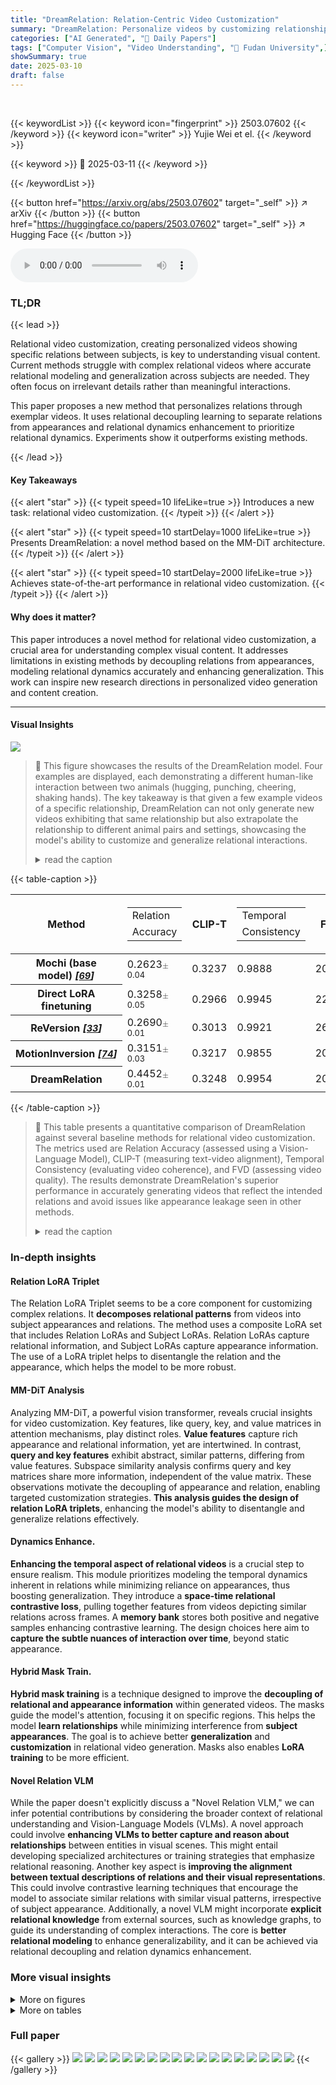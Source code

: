 ```yaml
---
title: "DreamRelation: Relation-Centric Video Customization"
summary: "DreamRelation: Personalize videos by customizing relationships between subjects, generalizing to new domains."
categories: ["AI Generated", "🤗 Daily Papers"]
tags: ["Computer Vision", "Video Understanding", "🏢 Fudan University",]
showSummary: true
date: 2025-03-10
draft: false
---
```


<br>

{{< keywordList >}}
{{< keyword icon="fingerprint" >}} 2503.07602 {{< /keyword >}}
{{< keyword icon="writer" >}} Yujie Wei et el. {{< /keyword >}}
 
{{< keyword >}} 🤗 2025-03-11 {{< /keyword >}}
 
{{< /keywordList >}}

{{< button href="https://arxiv.org/abs/2503.07602" target="_self" >}}
↗ arXiv
{{< /button >}}
{{< button href="https://huggingface.co/papers/2503.07602" target="_self" >}}
↗ Hugging Face
{{< /button >}}



<audio controls>
    <source src="https://ai-paper-reviewer.com/2503.07602/podcast.wav" type="audio/wav">
    Your browser does not support the audio element.
</audio>


### TL;DR


{{< lead >}}

Relational video customization, creating personalized videos showing specific relations between subjects, is key to understanding visual content. Current methods struggle with complex relational videos where accurate relational modeling and generalization across subjects are needed. They often focus on irrelevant details rather than meaningful interactions.



This paper proposes a new method that personalizes relations through exemplar videos. It uses relational decoupling learning to separate relations from appearances and relational dynamics enhancement to prioritize relational dynamics. Experiments show it outperforms existing methods.

{{< /lead >}}


#### Key Takeaways

{{< alert "star" >}}
{{< typeit speed=10 lifeLike=true >}} Introduces a new task: relational video customization. {{< /typeit >}}
{{< /alert >}}

{{< alert "star" >}}
{{< typeit speed=10 startDelay=1000 lifeLike=true >}} Presents DreamRelation: a novel method based on the MM-DiT architecture. {{< /typeit >}}
{{< /alert >}}

{{< alert "star" >}}
{{< typeit speed=10 startDelay=2000 lifeLike=true >}} Achieves state-of-the-art performance in relational video customization. {{< /typeit >}}
{{< /alert >}}

#### Why does it matter?
This paper introduces a novel method for relational video customization, a crucial area for understanding complex visual content. It addresses limitations in existing methods by decoupling relations from appearances, modeling relational dynamics accurately and enhancing generalization. This work can inspire new research directions in personalized video generation and content creation.

------
#### Visual Insights



![](https://arxiv.org/html/2503.07602/x2.png)

> 🔼 This figure showcases the results of the DreamRelation model.  Four examples are displayed, each demonstrating a different human-like interaction between two animals (hugging, punching, cheering, shaking hands).  The key takeaway is that given a few example videos of a specific relationship, DreamRelation can not only generate new videos exhibiting that same relationship but also extrapolate the relationship to different animal pairs and settings, showcasing the model's ability to customize and generalize relational interactions.
> <details>
> <summary>read the caption</summary>
> Figure 1:  Relational video customization results of DreamRelation. Given a few exemplar videos, our method can customize specific relations and generalize them to novel domains, where animals mimic human interactions.
> </details>





{{< table-caption >}}
<table class="ltx_tabular ltx_guessed_headers ltx_align_middle" id="S4.T1.6.6">
<thead class="ltx_thead">
<tr class="ltx_tr" id="S4.T1.1.1.1">
<th class="ltx_td ltx_align_left ltx_th ltx_th_column ltx_th_row" id="S4.T1.1.1.1.2"><span class="ltx_text ltx_font_bold" id="S4.T1.1.1.1.2.1">Method</span></th>
<th class="ltx_td ltx_align_center ltx_th ltx_th_column" id="S4.T1.1.1.1.3">
<table class="ltx_tabular ltx_align_middle" id="S4.T1.1.1.1.3.1">
<tr class="ltx_tr" id="S4.T1.1.1.1.3.1.1">
<td class="ltx_td ltx_nopad_r ltx_align_center" id="S4.T1.1.1.1.3.1.1.1"><span class="ltx_text ltx_font_bold" id="S4.T1.1.1.1.3.1.1.1.1">Relation</span></td>
</tr>
<tr class="ltx_tr" id="S4.T1.1.1.1.3.1.2">
<td class="ltx_td ltx_nopad_r ltx_align_center" id="S4.T1.1.1.1.3.1.2.1"><span class="ltx_text ltx_font_bold" id="S4.T1.1.1.1.3.1.2.1.1">Accuracy</span></td>
</tr>
</table>
</th>
<th class="ltx_td ltx_align_center ltx_th ltx_th_column" id="S4.T1.1.1.1.4"><span class="ltx_text ltx_font_bold" id="S4.T1.1.1.1.4.1">CLIP-T</span></th>
<th class="ltx_td ltx_align_center ltx_th ltx_th_column" id="S4.T1.1.1.1.5">
<table class="ltx_tabular ltx_align_middle" id="S4.T1.1.1.1.5.1">
<tr class="ltx_tr" id="S4.T1.1.1.1.5.1.1">
<td class="ltx_td ltx_nopad_r ltx_align_center" id="S4.T1.1.1.1.5.1.1.1"><span class="ltx_text ltx_font_bold" id="S4.T1.1.1.1.5.1.1.1.1">Temporal</span></td>
</tr>
<tr class="ltx_tr" id="S4.T1.1.1.1.5.1.2">
<td class="ltx_td ltx_nopad_r ltx_align_center" id="S4.T1.1.1.1.5.1.2.1"><span class="ltx_text ltx_font_bold" id="S4.T1.1.1.1.5.1.2.1.1">Consistency</span></td>
</tr>
</table>
</th>
<th class="ltx_td ltx_align_center ltx_th ltx_th_column" id="S4.T1.1.1.1.1"><span class="ltx_text ltx_font_bold" id="S4.T1.1.1.1.1.1">FVD<math alttext="\downarrow" class="ltx_Math" display="inline" id="S4.T1.1.1.1.1.1.m1.1"><semantics id="S4.T1.1.1.1.1.1.m1.1a"><mo id="S4.T1.1.1.1.1.1.m1.1.1" stretchy="false" xref="S4.T1.1.1.1.1.1.m1.1.1.cmml">↓</mo><annotation-xml encoding="MathML-Content" id="S4.T1.1.1.1.1.1.m1.1b"><ci id="S4.T1.1.1.1.1.1.m1.1.1.cmml" xref="S4.T1.1.1.1.1.1.m1.1.1">↓</ci></annotation-xml><annotation encoding="application/x-tex" id="S4.T1.1.1.1.1.1.m1.1c">\downarrow</annotation><annotation encoding="application/x-llamapun" id="S4.T1.1.1.1.1.1.m1.1d">↓</annotation></semantics></math></span></th>
</tr>
</thead>
<tbody class="ltx_tbody">
<tr class="ltx_tr" id="S4.T1.2.2.2">
<th class="ltx_td ltx_align_left ltx_th ltx_th_row ltx_border_t" id="S4.T1.2.2.2.2">Mochi (base model) <cite class="ltx_cite ltx_citemacro_cite">[<a class="ltx_ref" href="https://arxiv.org/html/2503.07602v1#bib.bib69" title=""><span class="ltx_text" style="font-size:90%;">69</span></a>]</cite>
</th>
<td class="ltx_td ltx_align_center ltx_border_t" id="S4.T1.2.2.2.1">0.2623<math alttext="\pm" class="ltx_Math" display="inline" id="S4.T1.2.2.2.1.m1.1"><semantics id="S4.T1.2.2.2.1.m1.1a"><mo id="S4.T1.2.2.2.1.m1.1.1" mathsize="80%" xref="S4.T1.2.2.2.1.m1.1.1.cmml">±</mo><annotation-xml encoding="MathML-Content" id="S4.T1.2.2.2.1.m1.1b"><csymbol cd="latexml" id="S4.T1.2.2.2.1.m1.1.1.cmml" xref="S4.T1.2.2.2.1.m1.1.1">plus-or-minus</csymbol></annotation-xml><annotation encoding="application/x-tex" id="S4.T1.2.2.2.1.m1.1c">\pm</annotation><annotation encoding="application/x-llamapun" id="S4.T1.2.2.2.1.m1.1d">±</annotation></semantics></math><span class="ltx_text" id="S4.T1.2.2.2.1.1" style="font-size:80%;">0.04</span>
</td>
<td class="ltx_td ltx_align_center ltx_border_t" id="S4.T1.2.2.2.3">0.3237</td>
<td class="ltx_td ltx_align_center ltx_border_t" id="S4.T1.2.2.2.4">0.9888</td>
<td class="ltx_td ltx_align_center ltx_border_t" id="S4.T1.2.2.2.5"><span class="ltx_text ltx_font_bold" id="S4.T1.2.2.2.5.1">2047.37</span></td>
</tr>
<tr class="ltx_tr" id="S4.T1.3.3.3">
<th class="ltx_td ltx_align_left ltx_th ltx_th_row" id="S4.T1.3.3.3.2">Direct LoRA finetuning</th>
<td class="ltx_td ltx_align_center" id="S4.T1.3.3.3.1">0.3258<math alttext="\pm" class="ltx_Math" display="inline" id="S4.T1.3.3.3.1.m1.1"><semantics id="S4.T1.3.3.3.1.m1.1a"><mo id="S4.T1.3.3.3.1.m1.1.1" mathsize="80%" xref="S4.T1.3.3.3.1.m1.1.1.cmml">±</mo><annotation-xml encoding="MathML-Content" id="S4.T1.3.3.3.1.m1.1b"><csymbol cd="latexml" id="S4.T1.3.3.3.1.m1.1.1.cmml" xref="S4.T1.3.3.3.1.m1.1.1">plus-or-minus</csymbol></annotation-xml><annotation encoding="application/x-tex" id="S4.T1.3.3.3.1.m1.1c">\pm</annotation><annotation encoding="application/x-llamapun" id="S4.T1.3.3.3.1.m1.1d">±</annotation></semantics></math><span class="ltx_text" id="S4.T1.3.3.3.1.1" style="font-size:80%;">0.05</span>
</td>
<td class="ltx_td ltx_align_center" id="S4.T1.3.3.3.3">0.2966</td>
<td class="ltx_td ltx_align_center" id="S4.T1.3.3.3.4">0.9945</td>
<td class="ltx_td ltx_align_center" id="S4.T1.3.3.3.5">2229.08</td>
</tr>
<tr class="ltx_tr" id="S4.T1.4.4.4">
<th class="ltx_td ltx_align_left ltx_th ltx_th_row" id="S4.T1.4.4.4.2">ReVersion <cite class="ltx_cite ltx_citemacro_cite">[<a class="ltx_ref" href="https://arxiv.org/html/2503.07602v1#bib.bib33" title=""><span class="ltx_text" style="font-size:90%;">33</span></a>]</cite>
</th>
<td class="ltx_td ltx_align_center" id="S4.T1.4.4.4.1">0.2690<math alttext="\pm" class="ltx_Math" display="inline" id="S4.T1.4.4.4.1.m1.1"><semantics id="S4.T1.4.4.4.1.m1.1a"><mo id="S4.T1.4.4.4.1.m1.1.1" mathsize="80%" xref="S4.T1.4.4.4.1.m1.1.1.cmml">±</mo><annotation-xml encoding="MathML-Content" id="S4.T1.4.4.4.1.m1.1b"><csymbol cd="latexml" id="S4.T1.4.4.4.1.m1.1.1.cmml" xref="S4.T1.4.4.4.1.m1.1.1">plus-or-minus</csymbol></annotation-xml><annotation encoding="application/x-tex" id="S4.T1.4.4.4.1.m1.1c">\pm</annotation><annotation encoding="application/x-llamapun" id="S4.T1.4.4.4.1.m1.1d">±</annotation></semantics></math><span class="ltx_text" id="S4.T1.4.4.4.1.1" style="font-size:80%;">0.01</span>
</td>
<td class="ltx_td ltx_align_center" id="S4.T1.4.4.4.3">0.3013</td>
<td class="ltx_td ltx_align_center" id="S4.T1.4.4.4.4">0.9921</td>
<td class="ltx_td ltx_align_center" id="S4.T1.4.4.4.5">2682.69</td>
</tr>
<tr class="ltx_tr" id="S4.T1.5.5.5">
<th class="ltx_td ltx_align_left ltx_th ltx_th_row" id="S4.T1.5.5.5.2">MotionInversion <cite class="ltx_cite ltx_citemacro_cite">[<a class="ltx_ref" href="https://arxiv.org/html/2503.07602v1#bib.bib74" title=""><span class="ltx_text" style="font-size:90%;">74</span></a>]</cite>
</th>
<td class="ltx_td ltx_align_center" id="S4.T1.5.5.5.1">0.3151<math alttext="\pm" class="ltx_Math" display="inline" id="S4.T1.5.5.5.1.m1.1"><semantics id="S4.T1.5.5.5.1.m1.1a"><mo id="S4.T1.5.5.5.1.m1.1.1" mathsize="80%" xref="S4.T1.5.5.5.1.m1.1.1.cmml">±</mo><annotation-xml encoding="MathML-Content" id="S4.T1.5.5.5.1.m1.1b"><csymbol cd="latexml" id="S4.T1.5.5.5.1.m1.1.1.cmml" xref="S4.T1.5.5.5.1.m1.1.1">plus-or-minus</csymbol></annotation-xml><annotation encoding="application/x-tex" id="S4.T1.5.5.5.1.m1.1c">\pm</annotation><annotation encoding="application/x-llamapun" id="S4.T1.5.5.5.1.m1.1d">±</annotation></semantics></math><span class="ltx_text" id="S4.T1.5.5.5.1.1" style="font-size:80%;">0.03</span>
</td>
<td class="ltx_td ltx_align_center" id="S4.T1.5.5.5.3">0.3217</td>
<td class="ltx_td ltx_align_center" id="S4.T1.5.5.5.4">0.9855</td>
<td class="ltx_td ltx_align_center" id="S4.T1.5.5.5.5">2084.51</td>
</tr>
<tr class="ltx_tr" id="S4.T1.6.6.6">
<th class="ltx_td ltx_align_left ltx_th ltx_th_row ltx_border_t" id="S4.T1.6.6.6.2"><span class="ltx_text ltx_font_bold" id="S4.T1.6.6.6.2.1">DreamRelation</span></th>
<td class="ltx_td ltx_align_center ltx_border_t" id="S4.T1.6.6.6.1">
<span class="ltx_text ltx_font_bold" id="S4.T1.6.6.6.1.1">0.4452<math alttext="\pm" class="ltx_Math" display="inline" id="S4.T1.6.6.6.1.1.m1.1"><semantics id="S4.T1.6.6.6.1.1.m1.1a"><mo id="S4.T1.6.6.6.1.1.m1.1.1" mathsize="80%" xref="S4.T1.6.6.6.1.1.m1.1.1.cmml">±</mo><annotation-xml encoding="MathML-Content" id="S4.T1.6.6.6.1.1.m1.1b"><csymbol cd="latexml" id="S4.T1.6.6.6.1.1.m1.1.1.cmml" xref="S4.T1.6.6.6.1.1.m1.1.1">plus-or-minus</csymbol></annotation-xml><annotation encoding="application/x-tex" id="S4.T1.6.6.6.1.1.m1.1c">\pm</annotation><annotation encoding="application/x-llamapun" id="S4.T1.6.6.6.1.1.m1.1d">±</annotation></semantics></math></span><span class="ltx_text" id="S4.T1.6.6.6.1.2" style="font-size:80%;">0.01</span>
</td>
<td class="ltx_td ltx_align_center ltx_border_t" id="S4.T1.6.6.6.3"><span class="ltx_text ltx_font_bold" id="S4.T1.6.6.6.3.1">0.3248</span></td>
<td class="ltx_td ltx_align_center ltx_border_t" id="S4.T1.6.6.6.4"><span class="ltx_text ltx_font_bold" id="S4.T1.6.6.6.4.1">0.9954</span></td>
<td class="ltx_td ltx_align_center ltx_border_t" id="S4.T1.6.6.6.5">2079.87</td>
</tr>
</tbody>
</table>{{< /table-caption >}}

> 🔼 This table presents a quantitative comparison of DreamRelation against several baseline methods for relational video customization.  The metrics used are Relation Accuracy (assessed using a Vision-Language Model), CLIP-T (measuring text-video alignment), Temporal Consistency (evaluating video coherence), and FVD (assessing video quality).  The results demonstrate DreamRelation's superior performance in accurately generating videos that reflect the intended relations and avoid issues like appearance leakage seen in other methods.
> <details>
> <summary>read the caption</summary>
> Table 1: Quantitative comparison results.
> </details>





### In-depth insights


#### Relation LoRA Triplet
The Relation LoRA Triplet seems to be a core component for customizing complex relations. It **decomposes relational patterns** from videos into subject appearances and relations. The method uses a composite LoRA set that includes Relation LoRAs and Subject LoRAs. Relation LoRAs capture relational information, and Subject LoRAs capture appearance information. The use of a LoRA triplet helps to disentangle the relation and the appearance, which helps the model to be more robust.

#### MM-DiT Analysis
Analyzing MM-DiT, a powerful vision transformer, reveals crucial insights for video customization. Key features, like query, key, and value matrices in attention mechanisms, play distinct roles. **Value features** capture rich appearance and relational information, yet are intertwined. In contrast, **query and key features** exhibit abstract, similar patterns, differing from value features. Subspace similarity analysis confirms query and key matrices share more information, independent of the value matrix. These observations motivate the decoupling of appearance and relation, enabling targeted customization strategies. **This analysis guides the design of relation LoRA triplets**, enhancing the model's ability to disentangle and generalize relations effectively.

#### Dynamics Enhance.
**Enhancing the temporal aspect of relational videos** is a crucial step to ensure realism. This module prioritizes modeling the temporal dynamics inherent in relations while minimizing reliance on appearances, thus boosting generalization. They introduce a **space-time relational contrastive loss**, pulling together features from videos depicting similar relations across frames. A **memory bank** stores both positive and negative samples enhancing contrastive learning. The design choices here aim to **capture the subtle nuances of interaction over time**, beyond static appearance.

#### Hybrid Mask Train.
**Hybrid mask training** is a technique designed to improve the **decoupling of relational and appearance information** within generated videos. The masks guide the model's attention, focusing it on specific regions. This helps the model **learn relationships** while minimizing interference from **subject appearances**. The goal is to achieve better **generalization** and **customization** in relational video generation. Masks also enables **LoRA training** to be more efficient.

#### Novel Relation VLM
While the paper doesn't explicitly discuss a "Novel Relation VLM," we can infer potential contributions by considering the broader context of relational understanding and Vision-Language Models (VLMs). A novel approach could involve **enhancing VLMs to better capture and reason about relationships** between entities in visual scenes. This might entail developing specialized architectures or training strategies that emphasize relational reasoning. Another key aspect is **improving the alignment between textual descriptions of relations and their visual representations**. This could involve contrastive learning techniques that encourage the model to associate similar relations with similar visual patterns, irrespective of subject appearance. Additionally, a novel VLM might incorporate **explicit relational knowledge** from external sources, such as knowledge graphs, to guide its understanding of complex interactions. The core is **better relational modeling** to enhance generalizability, and it can be achieved via relational decoupling and relation dynamics enhancement.


### More visual insights

<details>
<summary>More on figures
</summary>


![](https://arxiv.org/html/2503.07602/x3.png)

> 🔼 Figure 2 presents a comparison of video generation results between a state-of-the-art text-to-video model (Mochi) and the proposed DreamRelation model.  Both models received the same prompt: 'A bear is hugging with a tiger.' (a) shows Mochi's output, which demonstrates a failure to generate the unconventional interaction of a bear and tiger hugging; instead, it produced a more typical or expected interaction.  (b) illustrates DreamRelation's result, showcasing the model's ability to generate the specific, uncommon relation requested, adapting it even to new subjects not seen during training. This highlights DreamRelation's superior capacity for relational video customization.
> <details>
> <summary>read the caption</summary>
> Figure 2: (a) General Video DiT models like Mochi [69] often struggle to generate unconventional or counter-intuitive interactions, even with detailed descriptions. (b) Our method can customize a specific relation to generate videos on new subjects.
> </details>



![](https://arxiv.org/html/2503.07602/x4.png)

> 🔼 The figure visualizes the average of value feature maps across all layers and frames of the Mochi model.  The value feature is a key component in the attention mechanism, representing information about the objects and their relationships. By averaging these features, the figure highlights the consistent patterns that the Mochi model detects during relation processing. The analysis reveals that relations involve complex interactions in terms of spatial arrangement, positional layout changes, and intricate temporal dynamics. These combined factors present significant challenges when developing methods for relational video customization.
> <details>
> <summary>read the caption</summary>
> Figure 3: Averaged value feature across all layers and frames in Mochi. We identify that the relations encompass intricate spatial arrangements, layout variations, and nuanced temporal dynamics, presenting challenges in relational video customization.
> </details>



![](https://arxiv.org/html/2503.07602/x5.png)

> 🔼 DreamRelation processes relational video customization in two stages: Relational Decoupling Learning and Relational Dynamics Enhancement.  The first stage uses Relation LoRAs and Subject LoRAs within a 'relation LoRA triplet' to separate relational information from subject appearances. A hybrid mask training strategy ensures the LoRAs focus on the correct aspects. The second stage uses a space-time relational contrastive loss. This loss function brings together relational dynamics features from different frames of similar videos and pushes away unrelated appearance features from single frames. During inference, Subject LoRAs are omitted to improve generalization and reduce unwanted appearance influence.
> <details>
> <summary>read the caption</summary>
> Figure 4: Overall framework of DreamRelation. Our method decomposes relational video customization into two concurrent processes. (1) In Relational Decoupling Learning, Relation LoRAs in relation LoRA triplet capture relational information, while Subject LoRAs focus on subject appearances. This decoupling process is guided by hybrid mask training strategy based on their corresponding masks. (2) In Relational Dynamics Enhancement, the proposed space-time relational contrastive loss pulls relational dynamics features (anchor and positive features) from pairwise differences closer, while pushing them away from appearance features (negative features) of single-frame outputs. During inference, subject LoRAs are excluded to prevent introducing undesired appearances and enhance generalization.
> </details>



![](https://arxiv.org/html/2503.07602/x6.png)

> 🔼 Figure 5 analyzes the query, key, and value features within the Multimodal Diffusion Transformer (MM-DiT) model's attention mechanism. Part (a) visualizes these features across various video examples, demonstrating that value features capture rich appearance information, often intertwined with relational information, while query and key features display similar patterns distinct from value features. Part (b) quantifies this observation by performing singular value decomposition on the query, key, and value matrices of each MM-DiT block. It then calculates the subspace similarity between these matrices, revealing that query and key matrices share substantial common information, yet remain independent of the value matrix.
> <details>
> <summary>read the caption</summary>
> Figure 5: Features and subspace similarity analysis of MM-DiT. (a) Value features across different videos encapsulate rich appearance information, and relational information often intertwines with these appearance cues. Meanwhile, query and key features exhibit similar patterns that differ from those of value features. (b) We perform singular value decomposition on the query, key, and value matrices of each MM-DiT block and compute the similarity of the subspaces spanned by their top-k left singular vectors, indicating query and key matrices share more common information while remaining independent of the value matrix.
> </details>



![](https://arxiv.org/html/2503.07602/x7.png)

> 🔼 Figure 6 presents a qualitative comparison of DreamRelation against several baseline methods for relational video customization.  The figure showcases example videos generated by each method for two different relations: 'shaking hands' and 'high-fiving'.  By comparing the results, we observe that DreamRelation excels at accurately representing the intended relationship between the subjects, while effectively reducing unwanted appearance artifacts and background distractions present in the videos generated by other methods. This visual comparison highlights DreamRelation's superiority in capturing the nuanced details of the specified relations, showcasing the effectiveness of its relational decoupling and dynamics enhancement strategies.
> <details>
> <summary>read the caption</summary>
> Figure 6: Qualitative comparison results. Our method outperforms all baselines in precisely capturing the intended relation and mitigating appearance and background leakage.
> </details>



![](https://arxiv.org/html/2503.07602/x8.png)

> 🔼 Figure 7 presents a two-part analysis of the DreamRelation model's performance. (a) shows attention maps, visualizations that highlight where the model focuses its attention.  The visualization demonstrates that DreamRelation concentrates its attention on the relevant areas depicting the specified relationship between subjects, rather than being distracted by irrelevant details or background elements. (b) shows the results of a user study comparing DreamRelation to other methods.  The bar chart indicates that users overwhelmingly favored DreamRelation across all evaluation criteria (Relation Alignment, Text Alignment, and Overall Quality).  This shows that not only does the model focus on the correct areas but also generates videos of superior quality and alignment with user expectations.
> <details>
> <summary>read the caption</summary>
> Figure 7: (a) Our method focuses on the desired relational region. (b) Our method is most preferred by users across all aspects.
> </details>



![](https://arxiv.org/html/2503.07602/x9.png)

> 🔼 This ablation study visually demonstrates the individual contributions of each component of the DreamRelation model.  It shows the results of removing, one at a time, the hybrid mask training strategy (HMT), the space-time relational contrastive loss (RCL), the Relation LoRAs, the Subject LoRAs, and the FFN LoRAs.  By comparing these results to the complete model, the impact of each component on the model's performance can be assessed.  Each row shows the performance of a modified model on several evaluation metrics.
> <details>
> <summary>read the caption</summary>
> Figure 8: Qualitative ablation study on each component.
> </details>



![](https://arxiv.org/html/2503.07602/x10.png)

> 🔼 This figure displays several example results from the DreamRelation model, showcasing its ability to generate videos depicting various relational interactions between animals. Each row presents a specific relation (e.g., cheering, high-five, hugging, etc.) along with corresponding example videos generated by the model. The videos show different animals performing actions that represent human-like interactions, highlighting the model's capacity to generalize and apply relations across novel domains and animal species. The caption encourages viewers to zoom in for better detail visualization.
> <details>
> <summary>read the caption</summary>
> Figure 9: More qualitative results of DreamRelation (1/2). Please zoom in for a better view.
> </details>



</details>




<details>
<summary>More on tables
</summary>


{{< table-caption >}}
<table class="ltx_tabular ltx_align_middle" id="S4.T1.1.1.1.3.1">
<tr class="ltx_tr" id="S4.T1.1.1.1.3.1.1">
<td class="ltx_td ltx_nopad_r ltx_align_center" id="S4.T1.1.1.1.3.1.1.1"><span class="ltx_text ltx_font_bold" id="S4.T1.1.1.1.3.1.1.1.1">Relation</span></td>
</tr>
<tr class="ltx_tr" id="S4.T1.1.1.1.3.1.2">
<td class="ltx_td ltx_nopad_r ltx_align_center" id="S4.T1.1.1.1.3.1.2.1"><span class="ltx_text ltx_font_bold" id="S4.T1.1.1.1.3.1.2.1.1">Accuracy</span></td>
</tr>
</table>{{< /table-caption >}}
> 🔼 This table presents the results of ablation experiments conducted on the DreamRelation model.  It shows the impact of removing key components: the hybrid mask training strategy (HMT), the space-time relational contrastive loss (RCL), and each type of LoRA (Relation LoRA, Subject LoRAs, FFN LoRA). The results demonstrate that each of these components is crucial for the model's overall performance, and removing any one significantly degrades its ability to accurately generate relational videos.  The metrics used likely include measures of relation accuracy, visual-textual alignment, and video quality.
> <details>
> <summary>read the caption</summary>
> Table 2: Ablation studies on effects of hybrid mask training strategy (HMT), space-time relational contrastive loss (RCL), and each type of LoRA. Removing any of the above components significantly reduces the overall performance.
> </details>

{{< table-caption >}}
<table class="ltx_tabular ltx_align_middle" id="S4.T1.1.1.1.5.1">
<tr class="ltx_tr" id="S4.T1.1.1.1.5.1.1">
<td class="ltx_td ltx_nopad_r ltx_align_center" id="S4.T1.1.1.1.5.1.1.1"><span class="ltx_text ltx_font_bold" id="S4.T1.1.1.1.5.1.1.1.1">Temporal</span></td>
</tr>
<tr class="ltx_tr" id="S4.T1.1.1.1.5.1.2">
<td class="ltx_td ltx_nopad_r ltx_align_center" id="S4.T1.1.1.1.5.1.2.1"><span class="ltx_text ltx_font_bold" id="S4.T1.1.1.1.5.1.2.1.1">Consistency</span></td>
</tr>
</table>{{< /table-caption >}}
> 🔼 This table presents an ablation study analyzing the impact of placing Relation LoRAs (Low-Rank Adaptation) in different positions within the MM-DiT (Multi-Modal Diffusion Transformer) architecture.  The study investigates how placing the Relation LoRAs in the query (Q), key (K), and value (V) matrices of the attention mechanism, as well as their combination affects the model's performance on relational video customization. The performance is measured using Relation Accuracy, CLIP-T (CLIP text similarity), Temporal Consistency, and FVD (Fréchet Video Distance), providing a comprehensive assessment of the different configurations.
> <details>
> <summary>read the caption</summary>
> Table 3: Ablation study of Relation LoRA position.
> </details>

{{< table-caption >}}
<table class="ltx_tabular ltx_guessed_headers ltx_align_middle" id="S4.T2.7.7">
<tbody class="ltx_tbody">
<tr class="ltx_tr" id="S4.T2.1.1.1">
<th class="ltx_td ltx_align_left ltx_th ltx_th_row" id="S4.T2.1.1.1.2"><span class="ltx_text ltx_font_bold" id="S4.T2.1.1.1.2.1">Method</span></th>
<td class="ltx_td ltx_align_center" id="S4.T2.1.1.1.3">
<table class="ltx_tabular ltx_align_middle" id="S4.T2.1.1.1.3.1">
<tr class="ltx_tr" id="S4.T2.1.1.1.3.1.1">
<td class="ltx_td ltx_nopad_r ltx_align_center" id="S4.T2.1.1.1.3.1.1.1"><span class="ltx_text ltx_font_bold" id="S4.T2.1.1.1.3.1.1.1.1">Relation</span></td>
</tr>
<tr class="ltx_tr" id="S4.T2.1.1.1.3.1.2">
<td class="ltx_td ltx_nopad_r ltx_align_center" id="S4.T2.1.1.1.3.1.2.1"><span class="ltx_text ltx_font_bold" id="S4.T2.1.1.1.3.1.2.1.1">Accuracy</span></td>
</tr>
</table>
</td>
<td class="ltx_td ltx_align_center" id="S4.T2.1.1.1.4"><span class="ltx_text ltx_font_bold" id="S4.T2.1.1.1.4.1">CLIP-T</span></td>
<td class="ltx_td ltx_align_center" id="S4.T2.1.1.1.5">
<table class="ltx_tabular ltx_align_middle" id="S4.T2.1.1.1.5.1">
<tr class="ltx_tr" id="S4.T2.1.1.1.5.1.1">
<td class="ltx_td ltx_nopad_r ltx_align_center" id="S4.T2.1.1.1.5.1.1.1"><span class="ltx_text ltx_font_bold" id="S4.T2.1.1.1.5.1.1.1.1">Temporal</span></td>
</tr>
<tr class="ltx_tr" id="S4.T2.1.1.1.5.1.2">
<td class="ltx_td ltx_nopad_r ltx_align_center" id="S4.T2.1.1.1.5.1.2.1"><span class="ltx_text ltx_font_bold" id="S4.T2.1.1.1.5.1.2.1.1">Consistency</span></td>
</tr>
</table>
</td>
<td class="ltx_td ltx_align_center" id="S4.T2.1.1.1.1"><span class="ltx_text ltx_font_bold" id="S4.T2.1.1.1.1.1">FVD<math alttext="\downarrow" class="ltx_Math" display="inline" id="S4.T2.1.1.1.1.1.m1.1"><semantics id="S4.T2.1.1.1.1.1.m1.1a"><mo id="S4.T2.1.1.1.1.1.m1.1.1" stretchy="false" xref="S4.T2.1.1.1.1.1.m1.1.1.cmml">↓</mo><annotation-xml encoding="MathML-Content" id="S4.T2.1.1.1.1.1.m1.1b"><ci id="S4.T2.1.1.1.1.1.m1.1.1.cmml" xref="S4.T2.1.1.1.1.1.m1.1.1">↓</ci></annotation-xml><annotation encoding="application/x-tex" id="S4.T2.1.1.1.1.1.m1.1c">\downarrow</annotation><annotation encoding="application/x-llamapun" id="S4.T2.1.1.1.1.1.m1.1d">↓</annotation></semantics></math></span></td>
</tr>
<tr class="ltx_tr" id="S4.T2.2.2.2">
<th class="ltx_td ltx_align_left ltx_th ltx_th_row ltx_border_t" id="S4.T2.2.2.2.2">w/o HMT</th>
<td class="ltx_td ltx_align_center ltx_border_t" id="S4.T2.2.2.2.1">0.3574<math alttext="\pm" class="ltx_Math" display="inline" id="S4.T2.2.2.2.1.m1.1"><semantics id="S4.T2.2.2.2.1.m1.1a"><mo id="S4.T2.2.2.2.1.m1.1.1" mathsize="80%" xref="S4.T2.2.2.2.1.m1.1.1.cmml">±</mo><annotation-xml encoding="MathML-Content" id="S4.T2.2.2.2.1.m1.1b"><csymbol cd="latexml" id="S4.T2.2.2.2.1.m1.1.1.cmml" xref="S4.T2.2.2.2.1.m1.1.1">plus-or-minus</csymbol></annotation-xml><annotation encoding="application/x-tex" id="S4.T2.2.2.2.1.m1.1c">\pm</annotation><annotation encoding="application/x-llamapun" id="S4.T2.2.2.2.1.m1.1d">±</annotation></semantics></math><span class="ltx_text" id="S4.T2.2.2.2.1.1" style="font-size:80%;">0.02</span>
</td>
<td class="ltx_td ltx_align_center ltx_border_t" id="S4.T2.2.2.2.3">0.3244</td>
<td class="ltx_td ltx_align_center ltx_border_t" id="S4.T2.2.2.2.4">0.9938</td>
<td class="ltx_td ltx_align_center ltx_border_t" id="S4.T2.2.2.2.5">2248.52</td>
</tr>
<tr class="ltx_tr" id="S4.T2.3.3.3">
<th class="ltx_td ltx_align_left ltx_th ltx_th_row" id="S4.T2.3.3.3.2">w/o RCL</th>
<td class="ltx_td ltx_align_center" id="S4.T2.3.3.3.1">0.3416<math alttext="\pm" class="ltx_Math" display="inline" id="S4.T2.3.3.3.1.m1.1"><semantics id="S4.T2.3.3.3.1.m1.1a"><mo id="S4.T2.3.3.3.1.m1.1.1" mathsize="80%" xref="S4.T2.3.3.3.1.m1.1.1.cmml">±</mo><annotation-xml encoding="MathML-Content" id="S4.T2.3.3.3.1.m1.1b"><csymbol cd="latexml" id="S4.T2.3.3.3.1.m1.1.1.cmml" xref="S4.T2.3.3.3.1.m1.1.1">plus-or-minus</csymbol></annotation-xml><annotation encoding="application/x-tex" id="S4.T2.3.3.3.1.m1.1c">\pm</annotation><annotation encoding="application/x-llamapun" id="S4.T2.3.3.3.1.m1.1d">±</annotation></semantics></math><span class="ltx_text" id="S4.T2.3.3.3.1.1" style="font-size:80%;">0.03</span>
</td>
<td class="ltx_td ltx_align_center" id="S4.T2.3.3.3.3">0.3185</td>
<td class="ltx_td ltx_align_center" id="S4.T2.3.3.3.4">0.9953</td>
<td class="ltx_td ltx_align_center" id="S4.T2.3.3.3.5">2136.95</td>
</tr>
<tr class="ltx_tr" id="S4.T2.4.4.4">
<th class="ltx_td ltx_align_left ltx_th ltx_th_row ltx_border_t" id="S4.T2.4.4.4.2">w/o Relation LoRAs</th>
<td class="ltx_td ltx_align_center ltx_border_t" id="S4.T2.4.4.4.1">0.3626<math alttext="\pm" class="ltx_Math" display="inline" id="S4.T2.4.4.4.1.m1.1"><semantics id="S4.T2.4.4.4.1.m1.1a"><mo id="S4.T2.4.4.4.1.m1.1.1" mathsize="80%" xref="S4.T2.4.4.4.1.m1.1.1.cmml">±</mo><annotation-xml encoding="MathML-Content" id="S4.T2.4.4.4.1.m1.1b"><csymbol cd="latexml" id="S4.T2.4.4.4.1.m1.1.1.cmml" xref="S4.T2.4.4.4.1.m1.1.1">plus-or-minus</csymbol></annotation-xml><annotation encoding="application/x-tex" id="S4.T2.4.4.4.1.m1.1c">\pm</annotation><annotation encoding="application/x-llamapun" id="S4.T2.4.4.4.1.m1.1d">±</annotation></semantics></math><span class="ltx_text" id="S4.T2.4.4.4.1.1" style="font-size:80%;">0.02</span>
</td>
<td class="ltx_td ltx_align_center ltx_border_t" id="S4.T2.4.4.4.3">0.3035</td>
<td class="ltx_td ltx_align_center ltx_border_t" id="S4.T2.4.4.4.4">0.9950</td>
<td class="ltx_td ltx_align_center ltx_border_t" id="S4.T2.4.4.4.5">2318.49</td>
</tr>
<tr class="ltx_tr" id="S4.T2.5.5.5">
<th class="ltx_td ltx_align_left ltx_th ltx_th_row" id="S4.T2.5.5.5.2">w/o Subject LoRAs</th>
<td class="ltx_td ltx_align_center" id="S4.T2.5.5.5.1">0.3769<math alttext="\pm" class="ltx_Math" display="inline" id="S4.T2.5.5.5.1.m1.1"><semantics id="S4.T2.5.5.5.1.m1.1a"><mo id="S4.T2.5.5.5.1.m1.1.1" mathsize="80%" xref="S4.T2.5.5.5.1.m1.1.1.cmml">±</mo><annotation-xml encoding="MathML-Content" id="S4.T2.5.5.5.1.m1.1b"><csymbol cd="latexml" id="S4.T2.5.5.5.1.m1.1.1.cmml" xref="S4.T2.5.5.5.1.m1.1.1">plus-or-minus</csymbol></annotation-xml><annotation encoding="application/x-tex" id="S4.T2.5.5.5.1.m1.1c">\pm</annotation><annotation encoding="application/x-llamapun" id="S4.T2.5.5.5.1.m1.1d">±</annotation></semantics></math><span class="ltx_text" id="S4.T2.5.5.5.1.1" style="font-size:80%;">0.04</span>
</td>
<td class="ltx_td ltx_align_center" id="S4.T2.5.5.5.3">0.3147</td>
<td class="ltx_td ltx_align_center" id="S4.T2.5.5.5.4">0.9949</td>
<td class="ltx_td ltx_align_center" id="S4.T2.5.5.5.5">2408.59</td>
</tr>
<tr class="ltx_tr" id="S4.T2.6.6.6">
<th class="ltx_td ltx_align_left ltx_th ltx_th_row" id="S4.T2.6.6.6.2">w/o FFN LoRAs</th>
<td class="ltx_td ltx_align_center" id="S4.T2.6.6.6.1">0.4021<math alttext="\pm" class="ltx_Math" display="inline" id="S4.T2.6.6.6.1.m1.1"><semantics id="S4.T2.6.6.6.1.m1.1a"><mo id="S4.T2.6.6.6.1.m1.1.1" mathsize="80%" xref="S4.T2.6.6.6.1.m1.1.1.cmml">±</mo><annotation-xml encoding="MathML-Content" id="S4.T2.6.6.6.1.m1.1b"><csymbol cd="latexml" id="S4.T2.6.6.6.1.m1.1.1.cmml" xref="S4.T2.6.6.6.1.m1.1.1">plus-or-minus</csymbol></annotation-xml><annotation encoding="application/x-tex" id="S4.T2.6.6.6.1.m1.1c">\pm</annotation><annotation encoding="application/x-llamapun" id="S4.T2.6.6.6.1.m1.1d">±</annotation></semantics></math><span class="ltx_text" id="S4.T2.6.6.6.1.1" style="font-size:80%;">0.03</span>
</td>
<td class="ltx_td ltx_align_center" id="S4.T2.6.6.6.3">0.3241</td>
<td class="ltx_td ltx_align_center" id="S4.T2.6.6.6.4">0.9914</td>
<td class="ltx_td ltx_align_center" id="S4.T2.6.6.6.5">2369.98</td>
</tr>
<tr class="ltx_tr" id="S4.T2.7.7.7">
<th class="ltx_td ltx_align_left ltx_th ltx_th_row ltx_border_t" id="S4.T2.7.7.7.2"><span class="ltx_text ltx_font_bold" id="S4.T2.7.7.7.2.1">ours</span></th>
<td class="ltx_td ltx_align_center ltx_border_t" id="S4.T2.7.7.7.1">
<span class="ltx_text ltx_font_bold" id="S4.T2.7.7.7.1.1">0.4452<math alttext="\pm" class="ltx_Math" display="inline" id="S4.T2.7.7.7.1.1.m1.1"><semantics id="S4.T2.7.7.7.1.1.m1.1a"><mo id="S4.T2.7.7.7.1.1.m1.1.1" mathsize="80%" xref="S4.T2.7.7.7.1.1.m1.1.1.cmml">±</mo><annotation-xml encoding="MathML-Content" id="S4.T2.7.7.7.1.1.m1.1b"><csymbol cd="latexml" id="S4.T2.7.7.7.1.1.m1.1.1.cmml" xref="S4.T2.7.7.7.1.1.m1.1.1">plus-or-minus</csymbol></annotation-xml><annotation encoding="application/x-tex" id="S4.T2.7.7.7.1.1.m1.1c">\pm</annotation><annotation encoding="application/x-llamapun" id="S4.T2.7.7.7.1.1.m1.1d">±</annotation></semantics></math></span><span class="ltx_text" id="S4.T2.7.7.7.1.2" style="font-size:80%;">0.01</span>
</td>
<td class="ltx_td ltx_align_center ltx_border_t" id="S4.T2.7.7.7.3"><span class="ltx_text ltx_font_bold" id="S4.T2.7.7.7.3.1">0.3248</span></td>
<td class="ltx_td ltx_align_center ltx_border_t" id="S4.T2.7.7.7.4"><span class="ltx_text ltx_font_bold" id="S4.T2.7.7.7.4.1">0.9954</span></td>
<td class="ltx_td ltx_align_center ltx_border_t" id="S4.T2.7.7.7.5"><span class="ltx_text ltx_font_bold" id="S4.T2.7.7.7.5.1">2079.87</span></td>
</tr>
</tbody>
</table>{{< /table-caption >}}
> 🔼 This table presents the ablation study results of adding the space-time relational contrastive loss (RCL) to the MotionInversion method. It shows the impact of incorporating RCL on the relation accuracy, CLIP-T (text alignment), temporal consistency, and FVD (video quality) metrics.  The goal is to demonstrate how RCL enhances relational dynamics learning, improving the overall performance of the motion customization method in terms of  precise relation modeling and video quality.
> <details>
> <summary>read the caption</summary>
> Table 4: Effects of space-time relational contrastive loss on motion customization method (MotionInversion).
> </details>

{{< table-caption >}}
<table class="ltx_tabular ltx_align_middle" id="S4.T2.1.1.1.3.1">
<tr class="ltx_tr" id="S4.T2.1.1.1.3.1.1">
<td class="ltx_td ltx_nopad_r ltx_align_center" id="S4.T2.1.1.1.3.1.1.1"><span class="ltx_text ltx_font_bold" id="S4.T2.1.1.1.3.1.1.1.1">Relation</span></td>
</tr>
<tr class="ltx_tr" id="S4.T2.1.1.1.3.1.2">
<td class="ltx_td ltx_nopad_r ltx_align_center" id="S4.T2.1.1.1.3.1.2.1"><span class="ltx_text ltx_font_bold" id="S4.T2.1.1.1.3.1.2.1.1">Accuracy</span></td>
</tr>
</table>{{< /table-caption >}}
> 🔼 This table presents the results of an ablation study investigating the effect of different values for the loss weight (λ1) in the space-time relational contrastive loss (RCL) component of the DreamRelation model.  The study varied λ1 and measured the impact on four key metrics: Relation Accuracy, CLIP-T (text alignment score), Temporal Consistency, and Fréchet Video Distance (FVD). The goal was to find the optimal balance between contrastive learning (which emphasizes relational dynamics) and reconstruction loss, to achieve the best overall performance on relational video generation.
> <details>
> <summary>read the caption</summary>
> Table 5: Ablation study of the loss weight λ1subscript𝜆1\lambda_{1}italic_λ start_POSTSUBSCRIPT 1 end_POSTSUBSCRIPT.
> </details>

{{< table-caption >}}
<table class="ltx_tabular ltx_align_middle" id="S4.T2.1.1.1.5.1">
<tr class="ltx_tr" id="S4.T2.1.1.1.5.1.1">
<td class="ltx_td ltx_nopad_r ltx_align_center" id="S4.T2.1.1.1.5.1.1.1"><span class="ltx_text ltx_font_bold" id="S4.T2.1.1.1.5.1.1.1.1">Temporal</span></td>
</tr>
<tr class="ltx_tr" id="S4.T2.1.1.1.5.1.2">
<td class="ltx_td ltx_nopad_r ltx_align_center" id="S4.T2.1.1.1.5.1.2.1"><span class="ltx_text ltx_font_bold" id="S4.T2.1.1.1.5.1.2.1.1">Consistency</span></td>
</tr>
</table>{{< /table-caption >}}
> 🔼 This ablation study investigates the impact of varying the mask weight (λm) during training on the performance of the DreamRelation model. The table shows how changes in λm affect the relation accuracy, CLIP-T score, temporal consistency, and Fréchet video distance (FVD) which are metrics to evaluate the generated videos.  Different λm values were tested to determine the optimal weight that balances the focus on the designated regions while avoiding excessive emphasis on specific areas.
> <details>
> <summary>read the caption</summary>
> Table 6: Ablation study of the mask weight λmsubscript𝜆𝑚\lambda_{m}italic_λ start_POSTSUBSCRIPT italic_m end_POSTSUBSCRIPT.
> </details>

{{< table-caption >}}
<table class="ltx_tabular ltx_guessed_headers ltx_align_middle" id="S4.T3.5.5">
<thead class="ltx_thead">
<tr class="ltx_tr" id="S4.T3.1.1.1">
<th class="ltx_td ltx_align_center ltx_th ltx_th_column ltx_th_row" id="S4.T3.1.1.1.2">
<table class="ltx_tabular ltx_align_middle" id="S4.T3.1.1.1.2.1">
<tr class="ltx_tr" id="S4.T3.1.1.1.2.1.1">
<td class="ltx_td ltx_nopad_r ltx_align_center" id="S4.T3.1.1.1.2.1.1.1"><span class="ltx_text ltx_font_bold" id="S4.T3.1.1.1.2.1.1.1.1">Relation</span></td>
</tr>
<tr class="ltx_tr" id="S4.T3.1.1.1.2.1.2">
<td class="ltx_td ltx_nopad_r ltx_align_center" id="S4.T3.1.1.1.2.1.2.1"><span class="ltx_text ltx_font_bold" id="S4.T3.1.1.1.2.1.2.1.1">LoRA</span></td>
</tr>
</table>
</th>
<th class="ltx_td ltx_align_center ltx_th ltx_th_column ltx_th_row ltx_border_r" id="S4.T3.1.1.1.3">
<table class="ltx_tabular ltx_align_middle" id="S4.T3.1.1.1.3.1">
<tr class="ltx_tr" id="S4.T3.1.1.1.3.1.1">
<td class="ltx_td ltx_nopad_r ltx_align_center" id="S4.T3.1.1.1.3.1.1.1"><span class="ltx_text ltx_font_bold" id="S4.T3.1.1.1.3.1.1.1.1">Subject</span></td>
</tr>
<tr class="ltx_tr" id="S4.T3.1.1.1.3.1.2">
<td class="ltx_td ltx_nopad_r ltx_align_center" id="S4.T3.1.1.1.3.1.2.1"><span class="ltx_text ltx_font_bold" id="S4.T3.1.1.1.3.1.2.1.1">LoRA</span></td>
</tr>
</table>
</th>
<th class="ltx_td ltx_align_center ltx_th ltx_th_column" id="S4.T3.1.1.1.4">
<table class="ltx_tabular ltx_align_middle" id="S4.T3.1.1.1.4.1">
<tr class="ltx_tr" id="S4.T3.1.1.1.4.1.1">
<td class="ltx_td ltx_nopad_r ltx_align_center" id="S4.T3.1.1.1.4.1.1.1"><span class="ltx_text ltx_font_bold" id="S4.T3.1.1.1.4.1.1.1.1">Relation</span></td>
</tr>
<tr class="ltx_tr" id="S4.T3.1.1.1.4.1.2">
<td class="ltx_td ltx_nopad_r ltx_align_center" id="S4.T3.1.1.1.4.1.2.1"><span class="ltx_text ltx_font_bold" id="S4.T3.1.1.1.4.1.2.1.1">Accuracy</span></td>
</tr>
</table>
</th>
<th class="ltx_td ltx_align_center ltx_th ltx_th_column" id="S4.T3.1.1.1.5"><span class="ltx_text ltx_font_bold" id="S4.T3.1.1.1.5.1">CLIP-T</span></th>
<th class="ltx_td ltx_align_center ltx_th ltx_th_column" id="S4.T3.1.1.1.6">
<table class="ltx_tabular ltx_align_middle" id="S4.T3.1.1.1.6.1">
<tr class="ltx_tr" id="S4.T3.1.1.1.6.1.1">
<td class="ltx_td ltx_nopad_r ltx_align_center" id="S4.T3.1.1.1.6.1.1.1"><span class="ltx_text ltx_font_bold" id="S4.T3.1.1.1.6.1.1.1.1">Temporal</span></td>
</tr>
<tr class="ltx_tr" id="S4.T3.1.1.1.6.1.2">
<td class="ltx_td ltx_nopad_r ltx_align_center" id="S4.T3.1.1.1.6.1.2.1"><span class="ltx_text ltx_font_bold" id="S4.T3.1.1.1.6.1.2.1.1">Consistency</span></td>
</tr>
</table>
</th>
<th class="ltx_td ltx_align_center ltx_th ltx_th_column" id="S4.T3.1.1.1.1"><span class="ltx_text ltx_font_bold" id="S4.T3.1.1.1.1.1">FVD<math alttext="\downarrow" class="ltx_Math" display="inline" id="S4.T3.1.1.1.1.1.m1.1"><semantics id="S4.T3.1.1.1.1.1.m1.1a"><mo id="S4.T3.1.1.1.1.1.m1.1.1" stretchy="false" xref="S4.T3.1.1.1.1.1.m1.1.1.cmml">↓</mo><annotation-xml encoding="MathML-Content" id="S4.T3.1.1.1.1.1.m1.1b"><ci id="S4.T3.1.1.1.1.1.m1.1.1.cmml" xref="S4.T3.1.1.1.1.1.m1.1.1">↓</ci></annotation-xml><annotation encoding="application/x-tex" id="S4.T3.1.1.1.1.1.m1.1c">\downarrow</annotation><annotation encoding="application/x-llamapun" id="S4.T3.1.1.1.1.1.m1.1d">↓</annotation></semantics></math></span></th>
</tr>
</thead>
<tbody class="ltx_tbody">
<tr class="ltx_tr" id="S4.T3.2.2.2">
<th class="ltx_td ltx_align_center ltx_th ltx_th_row ltx_border_t" id="S4.T3.2.2.2.2">V</th>
<th class="ltx_td ltx_align_center ltx_th ltx_th_row ltx_border_r ltx_border_t" id="S4.T3.2.2.2.3">Q, K</th>
<td class="ltx_td ltx_align_center ltx_border_t" id="S4.T3.2.2.2.1">0.3444<math alttext="\pm" class="ltx_Math" display="inline" id="S4.T3.2.2.2.1.m1.1"><semantics id="S4.T3.2.2.2.1.m1.1a"><mo id="S4.T3.2.2.2.1.m1.1.1" mathsize="80%" xref="S4.T3.2.2.2.1.m1.1.1.cmml">±</mo><annotation-xml encoding="MathML-Content" id="S4.T3.2.2.2.1.m1.1b"><csymbol cd="latexml" id="S4.T3.2.2.2.1.m1.1.1.cmml" xref="S4.T3.2.2.2.1.m1.1.1">plus-or-minus</csymbol></annotation-xml><annotation encoding="application/x-tex" id="S4.T3.2.2.2.1.m1.1c">\pm</annotation><annotation encoding="application/x-llamapun" id="S4.T3.2.2.2.1.m1.1d">±</annotation></semantics></math><span class="ltx_text" id="S4.T3.2.2.2.1.1" style="font-size:80%;">0.02</span>
</td>
<td class="ltx_td ltx_align_center ltx_border_t" id="S4.T3.2.2.2.4">0.3225</td>
<td class="ltx_td ltx_align_center ltx_border_t" id="S4.T3.2.2.2.5">0.9953</td>
<td class="ltx_td ltx_align_center ltx_border_t" id="S4.T3.2.2.2.6">2233.48</td>
</tr>
<tr class="ltx_tr" id="S4.T3.3.3.3">
<th class="ltx_td ltx_align_center ltx_th ltx_th_row" id="S4.T3.3.3.3.2">Q</th>
<th class="ltx_td ltx_align_center ltx_th ltx_th_row ltx_border_r" id="S4.T3.3.3.3.3">K, V</th>
<td class="ltx_td ltx_align_center" id="S4.T3.3.3.3.1">0.3921<math alttext="\pm" class="ltx_Math" display="inline" id="S4.T3.3.3.3.1.m1.1"><semantics id="S4.T3.3.3.3.1.m1.1a"><mo id="S4.T3.3.3.3.1.m1.1.1" mathsize="80%" xref="S4.T3.3.3.3.1.m1.1.1.cmml">±</mo><annotation-xml encoding="MathML-Content" id="S4.T3.3.3.3.1.m1.1b"><csymbol cd="latexml" id="S4.T3.3.3.3.1.m1.1.1.cmml" xref="S4.T3.3.3.3.1.m1.1.1">plus-or-minus</csymbol></annotation-xml><annotation encoding="application/x-tex" id="S4.T3.3.3.3.1.m1.1c">\pm</annotation><annotation encoding="application/x-llamapun" id="S4.T3.3.3.3.1.m1.1d">±</annotation></semantics></math><span class="ltx_text" id="S4.T3.3.3.3.1.1" style="font-size:80%;">0.03</span>
</td>
<td class="ltx_td ltx_align_center" id="S4.T3.3.3.3.4"><span class="ltx_text ltx_font_bold" id="S4.T3.3.3.3.4.1">0.3301</span></td>
<td class="ltx_td ltx_align_center" id="S4.T3.3.3.3.5">0.9951</td>
<td class="ltx_td ltx_align_center" id="S4.T3.3.3.3.6">2284.65</td>
</tr>
<tr class="ltx_tr" id="S4.T3.4.4.4">
<th class="ltx_td ltx_align_center ltx_th ltx_th_row" id="S4.T3.4.4.4.2">K, V</th>
<th class="ltx_td ltx_align_center ltx_th ltx_th_row ltx_border_r" id="S4.T3.4.4.4.3">Q</th>
<td class="ltx_td ltx_align_center" id="S4.T3.4.4.4.1">0.3937<math alttext="\pm" class="ltx_Math" display="inline" id="S4.T3.4.4.4.1.m1.1"><semantics id="S4.T3.4.4.4.1.m1.1a"><mo id="S4.T3.4.4.4.1.m1.1.1" mathsize="80%" xref="S4.T3.4.4.4.1.m1.1.1.cmml">±</mo><annotation-xml encoding="MathML-Content" id="S4.T3.4.4.4.1.m1.1b"><csymbol cd="latexml" id="S4.T3.4.4.4.1.m1.1.1.cmml" xref="S4.T3.4.4.4.1.m1.1.1">plus-or-minus</csymbol></annotation-xml><annotation encoding="application/x-tex" id="S4.T3.4.4.4.1.m1.1c">\pm</annotation><annotation encoding="application/x-llamapun" id="S4.T3.4.4.4.1.m1.1d">±</annotation></semantics></math><span class="ltx_text" id="S4.T3.4.4.4.1.1" style="font-size:80%;">0.04</span>
</td>
<td class="ltx_td ltx_align_center" id="S4.T3.4.4.4.4">0.3196</td>
<td class="ltx_td ltx_align_center" id="S4.T3.4.4.4.5"><span class="ltx_text ltx_font_bold" id="S4.T3.4.4.4.5.1">0.9954</span></td>
<td class="ltx_td ltx_align_center" id="S4.T3.4.4.4.6">2180.27</td>
</tr>
<tr class="ltx_tr" id="S4.T3.5.5.5">
<th class="ltx_td ltx_align_center ltx_th ltx_th_row ltx_border_t" id="S4.T3.5.5.5.2">Q, K</th>
<th class="ltx_td ltx_align_center ltx_th ltx_th_row ltx_border_r ltx_border_t" id="S4.T3.5.5.5.3">V</th>
<td class="ltx_td ltx_align_center ltx_border_t" id="S4.T3.5.5.5.1">
<span class="ltx_text ltx_font_bold" id="S4.T3.5.5.5.1.1">0.4452<math alttext="\pm" class="ltx_Math" display="inline" id="S4.T3.5.5.5.1.1.m1.1"><semantics id="S4.T3.5.5.5.1.1.m1.1a"><mo id="S4.T3.5.5.5.1.1.m1.1.1" mathsize="80%" xref="S4.T3.5.5.5.1.1.m1.1.1.cmml">±</mo><annotation-xml encoding="MathML-Content" id="S4.T3.5.5.5.1.1.m1.1b"><csymbol cd="latexml" id="S4.T3.5.5.5.1.1.m1.1.1.cmml" xref="S4.T3.5.5.5.1.1.m1.1.1">plus-or-minus</csymbol></annotation-xml><annotation encoding="application/x-tex" id="S4.T3.5.5.5.1.1.m1.1c">\pm</annotation><annotation encoding="application/x-llamapun" id="S4.T3.5.5.5.1.1.m1.1d">±</annotation></semantics></math></span><span class="ltx_text" id="S4.T3.5.5.5.1.2" style="font-size:80%;">0.01</span>
</td>
<td class="ltx_td ltx_align_center ltx_border_t" id="S4.T3.5.5.5.4">0.3248</td>
<td class="ltx_td ltx_align_center ltx_border_t" id="S4.T3.5.5.5.5"><span class="ltx_text ltx_font_bold" id="S4.T3.5.5.5.5.1">0.9954</span></td>
<td class="ltx_td ltx_align_center ltx_border_t" id="S4.T3.5.5.5.6"><span class="ltx_text ltx_font_bold" id="S4.T3.5.5.5.6.1">2079.87</span></td>
</tr>
</tbody>
</table>{{< /table-caption >}}
> 🔼 This ablation study investigates the impact of varying the number of positive and negative samples used in the space-time relational contrastive loss.  The goal is to understand how changing the balance of positive (similar relational dynamics) and negative (dissimilar, or appearance-based) samples affects the model's performance on relational video generation.  The table shows the results of experiments with different combinations of positive and negative samples, evaluating relation accuracy, CLIP-T score (text-image alignment), temporal consistency, and Fréchet Video Distance (FVD, video quality).
> <details>
> <summary>read the caption</summary>
> Table 7: Ablation study of the number of positive and negative samples.
> </details>

{{< table-caption >}}
<table class="ltx_tabular ltx_align_middle" id="S4.T3.1.1.1.2.1">
<tr class="ltx_tr" id="S4.T3.1.1.1.2.1.1">
<td class="ltx_td ltx_nopad_r ltx_align_center" id="S4.T3.1.1.1.2.1.1.1"><span class="ltx_text ltx_font_bold" id="S4.T3.1.1.1.2.1.1.1.1">Relation</span></td>
</tr>
<tr class="ltx_tr" id="S4.T3.1.1.1.2.1.2">
<td class="ltx_td ltx_nopad_r ltx_align_center" id="S4.T3.1.1.1.2.1.2.1"><span class="ltx_text ltx_font_bold" id="S4.T3.1.1.1.2.1.2.1.1">LoRA</span></td>
</tr>
</table>{{< /table-caption >}}
> 🔼 This table lists 26 different types of human interactions used in the paper's experiments.  For each interaction, a textual prompt is provided that describes the action. These prompts serve as input to the model, which then generates videos depicting those interactions.
> <details>
> <summary>read the caption</summary>
> Table 8: The list of 26 human interactions with their textual prompts.
> </details>

</details>




### Full paper

{{< gallery >}}
<img src="https://ai-paper-reviewer.com/2503.07602/1.png" class="grid-w50 md:grid-w33 xl:grid-w25" />
<img src="https://ai-paper-reviewer.com/2503.07602/2.png" class="grid-w50 md:grid-w33 xl:grid-w25" />
<img src="https://ai-paper-reviewer.com/2503.07602/3.png" class="grid-w50 md:grid-w33 xl:grid-w25" />
<img src="https://ai-paper-reviewer.com/2503.07602/4.png" class="grid-w50 md:grid-w33 xl:grid-w25" />
<img src="https://ai-paper-reviewer.com/2503.07602/5.png" class="grid-w50 md:grid-w33 xl:grid-w25" />
<img src="https://ai-paper-reviewer.com/2503.07602/6.png" class="grid-w50 md:grid-w33 xl:grid-w25" />
<img src="https://ai-paper-reviewer.com/2503.07602/7.png" class="grid-w50 md:grid-w33 xl:grid-w25" />
<img src="https://ai-paper-reviewer.com/2503.07602/8.png" class="grid-w50 md:grid-w33 xl:grid-w25" />
<img src="https://ai-paper-reviewer.com/2503.07602/9.png" class="grid-w50 md:grid-w33 xl:grid-w25" />
<img src="https://ai-paper-reviewer.com/2503.07602/10.png" class="grid-w50 md:grid-w33 xl:grid-w25" />
<img src="https://ai-paper-reviewer.com/2503.07602/11.png" class="grid-w50 md:grid-w33 xl:grid-w25" />
<img src="https://ai-paper-reviewer.com/2503.07602/12.png" class="grid-w50 md:grid-w33 xl:grid-w25" />
<img src="https://ai-paper-reviewer.com/2503.07602/13.png" class="grid-w50 md:grid-w33 xl:grid-w25" />
<img src="https://ai-paper-reviewer.com/2503.07602/14.png" class="grid-w50 md:grid-w33 xl:grid-w25" />
<img src="https://ai-paper-reviewer.com/2503.07602/15.png" class="grid-w50 md:grid-w33 xl:grid-w25" />
<img src="https://ai-paper-reviewer.com/2503.07602/16.png" class="grid-w50 md:grid-w33 xl:grid-w25" />
<img src="https://ai-paper-reviewer.com/2503.07602/17.png" class="grid-w50 md:grid-w33 xl:grid-w25" />
<img src="https://ai-paper-reviewer.com/2503.07602/18.png" class="grid-w50 md:grid-w33 xl:grid-w25" />
{{< /gallery >}}
